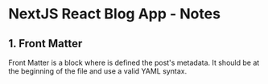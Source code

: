 # NextJS React Blog App - Notes

## 1. Front Matter

Front Matter is a block where is defined the post's metadata.
It should be at the beginning of the file and use a valid YAML syntax.


